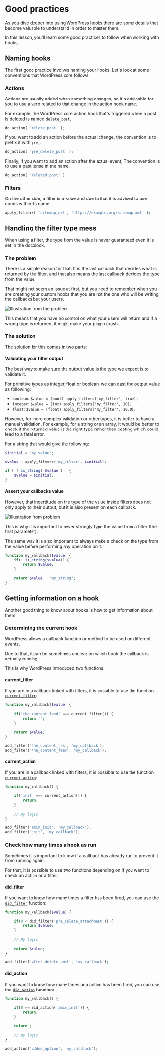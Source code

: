 <!-- Original script by Cyrille C: https://github.com/CrochetFeve0251 -->

# Good practices

As you dive deeper into using WordPress hooks there are some details that become valuable to understand in order to master them.

In this lesson, you'll learn some good practices to follow when working with hooks.

## Naming hooks

The first good practice involves naming your hooks. Let's look at some conventions that WordPress core follows.

### Actions

Actions are usually added when something changes, so it's advisable for you to use a verb related to that change in the action hook name.

For example, the WordPress core action hook that's triggered when a post is deleted is named `delete_post`.

```php
do_action( 'delete_post' );
```

If you want to add an action before the actual change, the convention is to prefix it with `pre_`.

```php
do_action( 'pre_delete_post' );
```

Finally, if you want to add an action after the actual event, The convention is to use a past tense in the name.

```php
do_action( 'deleted_post' );
```

### Filters

On the other side, a filter is a value and due to that it is advised to use nouns within its name.

```php
apply_filters( 'sitemap_url', 'https://example.org/sitemap.xml' );
```

## Handling the filter type mess

When using a filter, the type from the value is never guaranteed even it is set in the docblock.

### The problem
There is a simple reason for that: It is the last callback that decides what is returned by the filter, and that also means the last callback decides the type from the value.

That might not seem an issue at first, but you need to remember when you are creating your custom hooks that you are not the one who will be writing the callbacks but your users.

![Illustration from the problem](./imgs/handling-filter-return.png)

This means that you have no control on what your users will return and if a wrong type is returned, it might make your plugin crash.

### The solution

The solution for this comes in two parts:

#### Validating your filter output

The best way to make sure the output value is the type we expect is to validate it.

For primitive types as integer, float or boolean, we can cast the output value as following:
- `boolean`: `$value = (bool) apply_filters('my_filter', true);`
- `integer`: `$value = (int) apply_filters('my_filter', 10);`
- `float`: `$value = (float) apply_filters('my_filter', 10.0);`

However, for more complex validation or other types, it is better to have a manual validation.
For example, for a string or an array,
it would be better to check if the returned value is the right type
rather than casting which could lead to a fatal error.

For a string that would give the following:
```php
$initial = 'my_value';

$value = apply_filters('my_filter', $initial);

if ( ! is_string( $value ) ) {
    $value = $initial;
}
```

#### Assert your callbacks value

However, that incertitude on the type of the value inside filters does not only apply to their output, but it is also present on each callback.

![Illustration from problem](./imgs/assert-callback-values.png)

This is why it is important to never strongly type the value from a filter (the first parameter).

The same way it is also important to always make a check on the type from the value before performing any operation on it.

```php
function my_callback($value) {
    if(! is_string($value)) {
        return $value;
    }
    
    return $value . "my_string";
}
```

## Getting information on a hook

Another good thing to know about hooks is how to get information about them.

### Determining the current hook

WordPress allows a callback function or method to be used on different events.

Due to that, it can be sometimes unclear on which hook the callback is actually running.

This is why WordPress introduced two functions.

#### current_filter

If you are in a callback linked with filters,
it is possible to use the function [`current_filter`](https://developer.wordpress.org/reference/functions/current_filter/):

```php
function my_callback($value) {
    
    if('the_content_feed' === current_filter()) {
        return '';
    }
    
    return $value;
}

add_filter('the_content_rss', 'my_callback');
add_filter('the_content_feed', 'my_callback');

```

#### current_action

If you are in a callback linked with filters,
it is possible to use the function [`current_action`](https://developer.wordpress.org/reference/functions/current_action/):

```php
function my_callback() {
    
    if('init' === current_action()) {
        return;
    }
    
    // my logic
}

add_filter('amin_init', 'my_callback');
add_filter('init', 'my_callback');

```
### Check how many times a hook as run

Sometimes it is important to know if a callback has already run to prevent it from running again.

For that, it is possible to use two functions depending on if you want to check an action or a filter.

#### did_filter

If you want to know how many times a filter has been fired,
you can use the [`did_filter`](https://developer.wordpress.org/reference/functions/did_filter/) function:

```php
function my_callback($value) {
    
    if(0 < did_filter('pre_delete_attachment')) {
        return $value;
    }
    
    // My logic
    
    return $value;
}

add_filter('after_delete_post', 'my_callback');
```

#### did_action

If you want to know how many times ana action has been fired,
you can use the [`did_action`](https://developer.wordpress.org/reference/functions/did_action/) function:

```php
function my_callback() {
    
    if(0 == did_action('amin_init')) {
        return;
    }
    
    return ;
    
    // my logic
}

add_action('added_option', 'my_callback');
```

